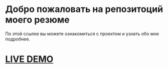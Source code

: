 # Добро пожаловать на репозитоций моего резюме

По этой ссылке вы можете ознакомиться с проектом и узнать обо мне подробнее.

<h1>
  <a href="https://my-react-resume-metkiyd.vercel.app/">LIVE DEMO</a>
</h1>
